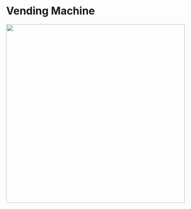 # Vending Machine

<img src="https://user-images.githubusercontent.com/31703778/152071846-9b70565f-72a7-43e7-b0d9-64b3d09edc5b.jpg" width="480">
